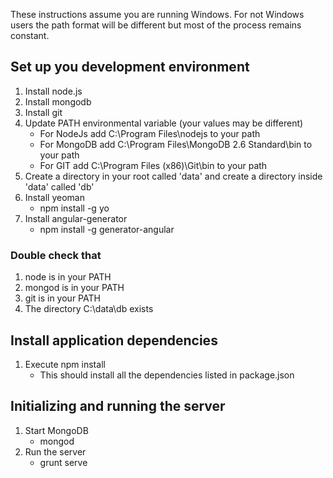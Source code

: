 These instructions assume you are running Windows. For not Windows users the path format will be different but most of the process remains constant.

## Set up you development environment
1. Install node.js
2. Install mongodb
3. Install git
4. Update PATH environmental variable (your values may be different)
	- For NodeJs add C:\Program Files\nodejs to your path
	- For MongoDB add C:\Program Files\MongoDB 2.6 Standard\bin to your path
	- For GIT add C:\Program Files (x86)\Git\bin to your path
5. Create a directory in your root called 'data' and create a directory inside 'data' called 'db'
6. Install yeoman 
	- npm install -g yo
7. Install angular-generator
	- npm install -g generator-angular
	
### Double check that
1. node is in your PATH
2. mongod is in your PATH
2. git is in your PATH
3. The directory C:\data\db exists

## Install application dependencies
1. Execute npm install
	- This should install all the dependencies listed in package.json

## Initializing and running the server
1. Start MongoDB 
	- mongod
2. Run the server
	- grunt serve

